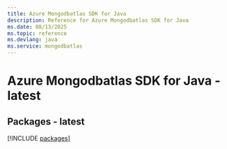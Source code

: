 ```yaml
---
title: Azure Mongodbatlas SDK for Java
description: Reference for Azure Mongodbatlas SDK for Java
ms.date: 08/13/2025
ms.topic: reference
ms.devlang: java
ms.service: mongodbatlas
---
```

# Azure Mongodbatlas SDK for Java - latest
## Packages - latest
[!INCLUDE [packages](mongodbatlas-index.md)]